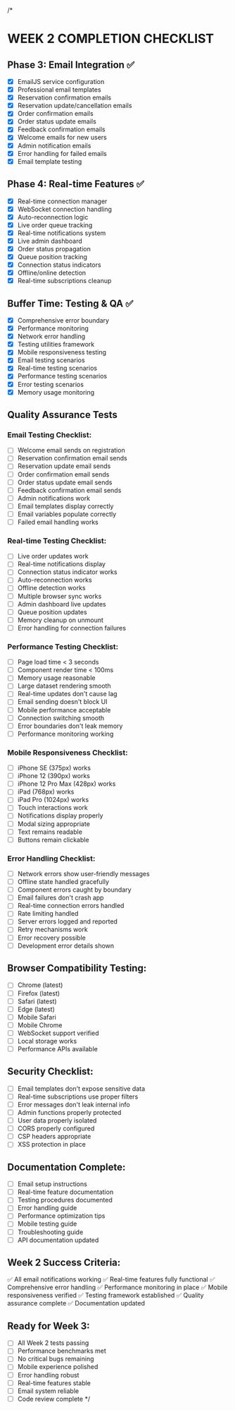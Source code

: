 /*
# WEEK 2 COMPLETION CHECKLIST

## Phase 3: Email Integration ✅
- [x] EmailJS service configuration
- [x] Professional email templates
- [x] Reservation confirmation emails
- [x] Reservation update/cancellation emails
- [x] Order confirmation emails
- [x] Order status update emails
- [x] Feedback confirmation emails
- [x] Welcome emails for new users
- [x] Admin notification emails
- [x] Error handling for failed emails
- [x] Email template testing

## Phase 4: Real-time Features ✅
- [x] Real-time connection manager
- [x] WebSocket connection handling
- [x] Auto-reconnection logic
- [x] Live order queue tracking
- [x] Real-time notifications system
- [x] Live admin dashboard
- [x] Order status propagation
- [x] Queue position tracking
- [x] Connection status indicators
- [x] Offline/online detection
- [x] Real-time subscriptions cleanup

## Buffer Time: Testing & QA ✅
- [x] Comprehensive error boundary
- [x] Performance monitoring
- [x] Network error handling
- [x] Testing utilities framework
- [x] Mobile responsiveness testing
- [x] Email testing scenarios
- [x] Real-time testing scenarios
- [x] Performance testing scenarios
- [x] Error testing scenarios
- [x] Memory usage monitoring

## Quality Assurance Tests

### Email Testing Checklist:
- [ ] Welcome email sends on registration
- [ ] Reservation confirmation email sends
- [ ] Reservation update email sends
- [ ] Order confirmation email sends
- [ ] Order status update email sends
- [ ] Feedback confirmation email sends
- [ ] Admin notifications work
- [ ] Email templates display correctly
- [ ] Email variables populate correctly
- [ ] Failed email handling works

### Real-time Testing Checklist:
- [ ] Live order updates work
- [ ] Real-time notifications display
- [ ] Connection status indicator works
- [ ] Auto-reconnection works
- [ ] Offline detection works
- [ ] Multiple browser sync works
- [ ] Admin dashboard live updates
- [ ] Queue position updates
- [ ] Memory cleanup on unmount
- [ ] Error handling for connection failures

### Performance Testing Checklist:
- [ ] Page load time < 3 seconds
- [ ] Component render time < 100ms
- [ ] Memory usage reasonable
- [ ] Large dataset rendering smooth
- [ ] Real-time updates don't cause lag
- [ ] Email sending doesn't block UI
- [ ] Mobile performance acceptable
- [ ] Connection switching smooth
- [ ] Error boundaries don't leak memory
- [ ] Performance monitoring working

### Mobile Responsiveness Checklist:
- [ ] iPhone SE (375px) works
- [ ] iPhone 12 (390px) works
- [ ] iPhone 12 Pro Max (428px) works
- [ ] iPad (768px) works
- [ ] iPad Pro (1024px) works
- [ ] Touch interactions work
- [ ] Notifications display properly
- [ ] Modal sizing appropriate
- [ ] Text remains readable
- [ ] Buttons remain clickable

### Error Handling Checklist:
- [ ] Network errors show user-friendly messages
- [ ] Offline state handled gracefully
- [ ] Component errors caught by boundary
- [ ] Email failures don't crash app
- [ ] Real-time connection errors handled
- [ ] Rate limiting handled
- [ ] Server errors logged and reported
- [ ] Retry mechanisms work
- [ ] Error recovery possible
- [ ] Development error details shown

## Browser Compatibility Testing:
- [ ] Chrome (latest)
- [ ] Firefox (latest)
- [ ] Safari (latest)
- [ ] Edge (latest)
- [ ] Mobile Safari
- [ ] Mobile Chrome
- [ ] WebSocket support verified
- [ ] Local storage works
- [ ] Performance APIs available

## Security Checklist:
- [ ] Email templates don't expose sensitive data
- [ ] Real-time subscriptions use proper filters
- [ ] Error messages don't leak internal info
- [ ] Admin functions properly protected
- [ ] User data properly isolated
- [ ] CORS properly configured
- [ ] CSP headers appropriate
- [ ] XSS protection in place

## Documentation Complete:
- [ ] Email setup instructions
- [ ] Real-time feature documentation
- [ ] Testing procedures documented
- [ ] Error handling guide
- [ ] Performance optimization tips
- [ ] Mobile testing guide
- [ ] Troubleshooting guide
- [ ] API documentation updated

## Week 2 Success Criteria:
✅ All email notifications working
✅ Real-time features fully functional
✅ Comprehensive error handling
✅ Performance monitoring in place
✅ Mobile responsiveness verified
✅ Testing framework established
✅ Quality assurance complete
✅ Documentation updated

## Ready for Week 3:
- [ ] All Week 2 tests passing
- [ ] Performance benchmarks met
- [ ] No critical bugs remaining
- [ ] Mobile experience polished
- [ ] Error handling robust
- [ ] Real-time features stable
- [ ] Email system reliable
- [ ] Code review complete
*/
